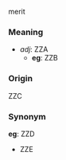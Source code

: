 merit
### Meaning
+ _adj_: ZZA
    + __eg__: ZZB

### Origin

ZZC

### Synonym

__eg__: ZZD

+ ZZE


